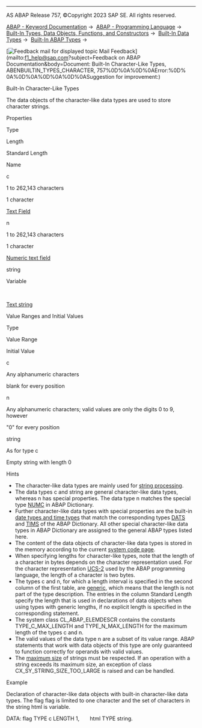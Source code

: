   

* * *

AS ABAP Release 757, ©Copyright 2023 SAP SE. All rights reserved.

[ABAP - Keyword Documentation](https://help.sap.com/doc/abapdocu_757_index_htm/7.57/en-US/abenabap.htm) →  [ABAP - Programming Language](https://help.sap.com/doc/abapdocu_757_index_htm/7.57/en-US/abenabap_reference.htm) →  [Built-In Types, Data Objects, Functions, and Constructors](https://help.sap.com/doc/abapdocu_757_index_htm/7.57/en-US/abenbuilt_in.htm) →  [Built-In Data Types](https://help.sap.com/doc/abapdocu_757_index_htm/7.57/en-US/abenbuilt_in_types.htm) →  [Built-In ABAP Types](https://help.sap.com/doc/abapdocu_757_index_htm/7.57/en-US/abenbuilt_in_types_complete.htm) → 

 [![](Mail.gif?object=Mail.gif&sap-language=EN "Feedback mail for displayed topic") Mail Feedback](mailto:f1_help@sap.com?subject=Feedback on ABAP Documentation&body=Document: Built-In Character-Like Types, ABENBUILTIN_TYPES_CHARACTER, 757%0D%0A%0D%0AError:%0D%
0A%0D%0A%0D%0A%0D%0ASuggestion for improvement:)

Built-In Character-Like Types

The data objects of the character-like data types are used to store character strings.

Properties

Type

Length

Standard Length

Name

c

1 to 262,143 characters

1 character

[Text Field](https://help.sap.com/doc/abapdocu_757_index_htm/7.57/en-US/abentext_field_glosry.htm "Glossary Entry")

n

1 to 262,143 characters

1 character

[Numeric text field](https://help.sap.com/doc/abapdocu_757_index_htm/7.57/en-US/abennumeric_text_field_glosry.htm "Glossary Entry")

string

Variable

 

[Text string](https://help.sap.com/doc/abapdocu_757_index_htm/7.57/en-US/abentext_string_glosry.htm "Glossary Entry")

Value Ranges and Initial Values

Type

Value Range

Initial Value

c

Any alphanumeric characters

blank for every position

n

Any alphanumeric characters; valid values are only the digits 0 to 9, however

"0" for every position

string

As for type c

Empty string with length 0

Hints

-   The character-like data types are mainly used for [string processing](https://help.sap.com/doc/abapdocu_757_index_htm/7.57/en-US/abenabap_data_string.htm).
-   The data types c and string are general character-like data types, whereas n has special properties. The data type n matches the special type [NUMC](https://help.sap.com/doc/abapdocu_757_index_htm/7.57/en-US/abenddic_special_character_types.htm) in ABAP Dictionary.
-   Further character-like data types with special properties are the built-in [date types and time types](https://help.sap.com/doc/abapdocu_757_index_htm/7.57/en-US/abenbuiltin_types_date_time.htm) that match the corresponding types [DATS](https://help.sap.com/doc/abapdocu_757_index_htm/7.57/en-US/abenddic_date_time_types.htm) and [TIMS](https://help.sap.com/doc/abapdocu_757_index_htm/7.57/en-US/abenddic_date_time_types.htm) of the ABAP Dictionary. All other special character-like data types in ABAP Dictionary are assigned to the general ABAP types listed here.
-   The content of the data objects of character-like data types is stored in the memory according to the current [system code page](https://help.sap.com/doc/abapdocu_757_index_htm/7.57/en-US/abensystem_codepage_glosry.htm "Glossary Entry").
-   When specifying lengths for character-like types, note that the length of a character in bytes depends on the character representation used. For the character representation [UCS-2](https://help.sap.com/doc/abapdocu_757_index_htm/7.57/en-US/abenucs2_glosry.htm "Glossary Entry") used by the ABAP programming language, the length of a character is two bytes.
-   The types c and n, for which a length interval is specified in the second column of the first table, are [generic](https://help.sap.com/doc/abapdocu_757_index_htm/7.57/en-US/abenbuilt_in_types_generic.htm), which means that the length is not part of the type description. The entries in the column Standard Length specify the length that is used in declarations of data objects when using types with generic lengths, if no explicit length is specified in the corresponding statement.
-   The system class CL\_ABAP\_ELEMDESCR contains the constants TYPE\_C\_MAX\_LENGTH and TYPE\_N\_MAX\_LENGTH for the maximum length of the types c and n.
-   The valid values of the data type n are a subset of its value range. ABAP statements that work with data objects of this type are only guaranteed to function correctly for operands with valid values.
-   The [maximum size](https://help.sap.com/doc/abapdocu_757_index_htm/7.57/en-US/abenmemory_consumption_2.htm) of strings must be respected. If an operation with a string exceeds its maximum size, an exception of class CX\_SY\_STRING\_SIZE\_TOO\_LARGE is raised and can be handled.

Example

Declaration of character-like data objects with built-in character-like data types. The flag flag is limited to one character and the set of characters in the string html is variable.

DATA: flag TYPE c LENGTH 1,
      html TYPE string.